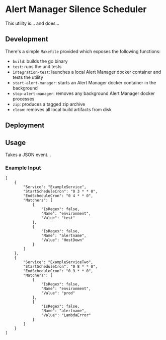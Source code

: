 # Alert Manager Silence Scheduler

This utility is... and does...

## Development

There's a simple `Makefile` provided which exposes the following functions:
*   `build`: builds the go binary
*   `test`: runs the unit tests
*   `integration-test`: launches a local Alert Manager docker container and tests the utility
*   `start-alert-manager`: starts an Alert Manager docker container in the background
*   `stop-alert-manager`: removes any background Alert Manager docker processes
*   `zip`: produces a tagged zip archive
*   `clean`: removes all local build artifacts from disk 

## Deployment

## Usage

Takes a JSON event...

### Example Input

    [
        {
            "Service": "ExampleService",
            "StartScheduleCron": "0 3 * * 0",
            "EndScheduleCron": "0 4 * * 0",
            "Matchers": [
                {
                    "IsRegex": false,
                    "Name": "environment",
                    "Value": "test"
                },
                {
                    "IsRegex": false,
                    "Name": "alertname",
                    "Value": "HostDown"
                }
            ]
        },
        {
            "Service": "ExampleServiceTwo",
            "StartScheduleCron": "0 8 * * 0",
            "EndScheduleCron": "0 9 * * 0",
            "Matchers": [
                {
                    "IsRegex": false,
                    "Name": "environment",
                    "Value": "prod"
                },
                {
                    "IsRegex": false,
                    "Name": "alertname",
                    "Value": "LambdaError"
                }
            ]
        }
    ]